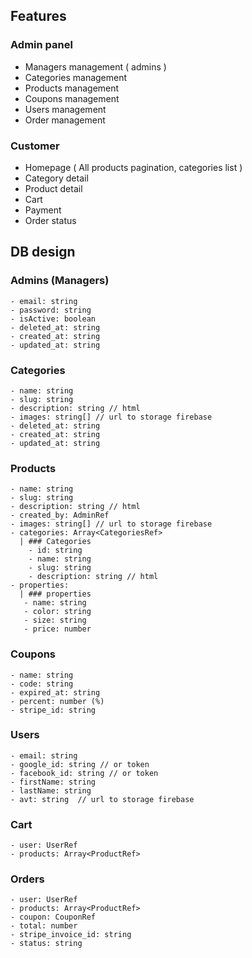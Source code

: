 ## Features
### Admin panel
- Managers management ( admins )
- Categories management
- Products management
- Coupons management
- Users management
- Order management
### Customer
- Homepage ( All products pagination, categories list )
- Category detail
- Product detail
- Cart
- Payment
- Order status
  
## DB design

### Admins (Managers)
```
- email: string
- password: string
- isActive: boolean
- deleted_at: string
- created_at: string
- updated_at: string
```

### Categories
```
- name: string
- slug: string
- description: string // html
- images: string[] // url to storage firebase
- deleted_at: string
- created_at: string
- updated_at: string
```

### Products
```
- name: string
- slug: string
- description: string // html
- created_by: AdminRef
- images: string[] // url to storage firebase
- categories: Array<CategoriesRef>
  | ### Categories
    - id: string
    - name: string
    - slug: string
    - description: string // html
- properties:
  | ### properties
   - name: string
   - color: string
   - size: string
   - price: number
```

### Coupons
```
- name: string
- code: string
- expired_at: string
- percent: number (%)
- stripe_id: string
```

### Users
```
- email: string
- google_id: string // or token
- facebook_id: string // or token
- firstName: string
- lastName: string
- avt: string  // url to storage firebase
```

### Cart
```
- user: UserRef
- products: Array<ProductRef>
```

### Orders
```
- user: UserRef
- products: Array<ProductRef>
- coupon: CouponRef
- total: number
- stripe_invoice_id: string
- status: string
```